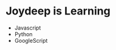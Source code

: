 <h1>Joydeep is Learning</h1>
<ul>
  <li>Javascript</li>
  <li>Python</li>
  <li>GoogleScript</li>
</ul>
